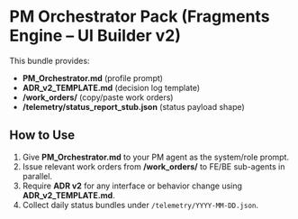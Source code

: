 # PM Orchestrator Pack (Fragments Engine – UI Builder v2)

This bundle provides:
- **PM_Orchestrator.md** (profile prompt)
- **ADR_v2_TEMPLATE.md** (decision log template)
- **/work_orders/** (copy/paste work orders)
- **/telemetry/status_report_stub.json** (status payload shape)

## How to Use
1. Give **PM_Orchestrator.md** to your PM agent as the system/role prompt.
2. Issue relevant work orders from **/work_orders/** to FE/BE sub-agents in parallel.
3. Require **ADR v2** for any interface or behavior change using **ADR_v2_TEMPLATE.md**.
4. Collect daily status bundles under `/telemetry/YYYY-MM-DD.json`.
